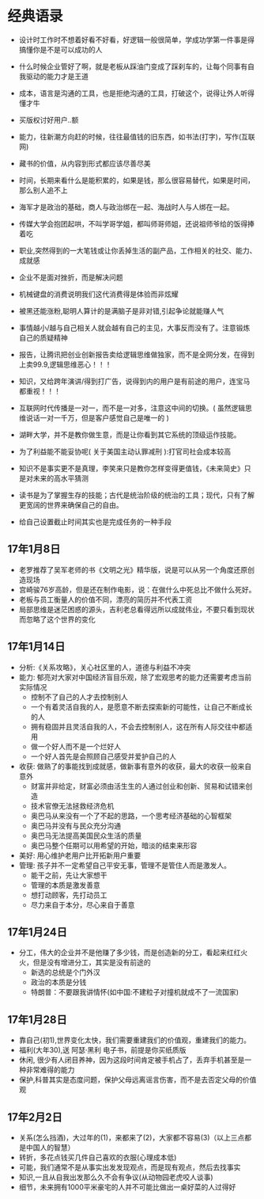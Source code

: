 # 经典语录
* 设计时工作时不想着好看不好看，好逻辑一般很简单，学成功学第一件事是得搞懂你是不是可以成功的人
* 什么时候企业管好了啊，就是老板从踩油门变成了踩刹车的，让每个同事有自我驱动的能力才是王道
* 成本，语言是沟通的工具，也是拒绝沟通的工具，打破这个，说得让外人听得懂才牛
* 买版权讨好用户..额
* 能力，往新潮方向赶的时候，往往最值钱的旧东西，如书法(打字)，写作(互联网)
* 藏书的价值，从内容到形式都应该尽善尽美
* 时间，长期来看什么是能积累的，如果是钱，那么很容易替代，如果是时间，那么别人追不上
* 海军才是政治的基础，商人与政治绑在一起、海战时人与人绑在一起。
* 传媒大学会抱团起哄，不叫学哥学姐，都叫师哥师姐，还说祖师爷给的饭得捧着吃
* 职业,突然得到的一大笔钱或让你丢掉生活的副产品，工作相关的社交、能力、成就感
* 企业不是面对挫折，而是解决问题
* 机械键盘的消费说明我们这代消费得是体验而非炫耀
* 被黑还能涨粉,聪明人算计的是满脑子是非对错,引起争论就能赚人气
* 事情越小/越与自己相关人就会越有自己的主见，大事反而没有了。注意锻炼自己的质疑精神
* 报告，让腾讯把创业创新报告卖给逻辑思维做独家，而不是全网分发，在得到上卖99.9,逻辑思维恶心！！！
* 知识，又给跨年演讲/得到打广告，说得到内的用户是有前途的用户，连宝马都重视！！！
* 互联网时代传播是一对一，而不是一对多，注意这中间的切换。( 虽然逻辑思维说话一对一千万，但是客户感觉自己是唯一的 )
* 湖畔大学，并不是教你做生意，而是让你看到其它系统的顶级运作技能。

* 为了利益能不能妥协呢( 关于美国主动认罪减刑 ):打官司社会成本较高
* 知识不是事实更不是真理，李笑来只是教你怎样变得更值钱，《未来简史》只是对未来的高水平猜测
* 读书是为了掌握生存的技能；古代是统治阶级的统治的工具；现代，只有了解更宽阔的世界来确保自己的自由。
* 给自己设置截止时间其实也是完成任务的一种手段

## 17年1月8日
* 老罗推荐了吴军老师的书《文明之光》精华版，说是可以从另一个角度还原创造现场
* 宫崎骏76岁高龄，但是还在制作电影，说：在做什么中死总比不做什么死好。
* 老板与员工衡量人的价值不同，漂亮的简历并不代表工资
* 局部思维是迷茫困惑的源头，吉利老总看得远所以成就伟业，不要只看到现状而忽略了这个世界的变化

## 17年1月14日
* 分析:《关系攻略》，关心社区里的人，道德与利益不冲突
* 能力: 郁亮对大家对中国经济盲目乐观，除了宏观思考的能力还需要考虑当前实际情况
  - 控制不了自己的人才去控制别人
  - 一个有着灵活自我的人，是愿意不断去探索新的可能性，让自己不断成长的人
  - 拥有稳固并且灵活自我的人，不会去控制别人，这在所有人际交往中都适用
  - 做一个好人而不是一个烂好人
  - 一个好人首先是会照顾自己感受并爱护自己的人
* 收获: 做熟了的事能找到成就感，做新事有意外的收获，最大的收获一般来自意外
  - 财富并非给定，财富必须由活生生的人通过创业和创新、贸易和试错来创造
  - 技术官僚无法拯救经济危机
  - 奥巴马从来没有一个了不起的思路，一个思考经济基础的心智框架
  - 奥巴马并没有与民众充分沟通
  - 奥巴马无法提高美国民众生活的质量
  - 奥巴马整个任期可以用希望的开始，暗淡的结束来形容
* 美好: 用心维护老用户比开拓新用户重要
* 管理: 孩子并不一定希望自己平安无事，管理不是管住人而是激发人。
  - 能干之前，先让大家想干
  - 管理的本质是激发善意
  - 想打动顾客，先打动员工
  - 尽力来自于本分，尽心来自于善意

## 17年1月24日
* 分工，伟大的企业并不是他赚了多少钱，而是创造新的分工，看起来红红火火，但是没有增进分工，其实是没有前途的
  - 新选的总统是个门外汉
  - 政治的本质是分钱
  - 特朗普：不要跟我讲情怀(如中国:不建粒子对撞机就成不了一流国家)

## 17年1月28日
* 靠自己(初1),世界变化太快，我们需要重建我们的价值观，重建我们的能力。
* 福利(大年30),送 阿瑟·黑利 电子书，前提是你买纸质版
* 休闲, 很少有人闭目养神，因为这段时间肯定被手机占了，丢弃手机甚至是一种非常难得的能力
* 保护,科普其实是态度问题，保护父母远离谣言伤害，而不是去否定父母的价值观

## 17年2月2日
* 关系(怎么挡酒)，大过年的(1)，来都来了(2)，大家都不容易(3)（以上三点都是中国人的智慧）
* 转折，多花点钱买几件自己喜欢的衣服(心理成本低)
* 可能，我们通常不是从事实出发发现观点，而是现有观点，然后去找事实
* 知识,一且从自我出发那么久不会有争议(从动物园老虎咬人谈事)
* 细节，未来拥有1000平米豪宅的人并不可能比做出一桌好菜的人过得好




